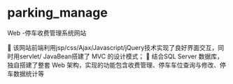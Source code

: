 # parking_manage
Web -停车收费管理系统网站

 该网站前端利用jsp/css/Ajax/Javascript/jQuery技术实现了良好界面交互，同时用servlet/ JavaBean搭建了 MVC 的设计模式；
 结合SQL Server 数据库，独自搭建了整套 Web 架构，实现的功能包含收费管理、停车车位查询与修改、停车数据统计等
